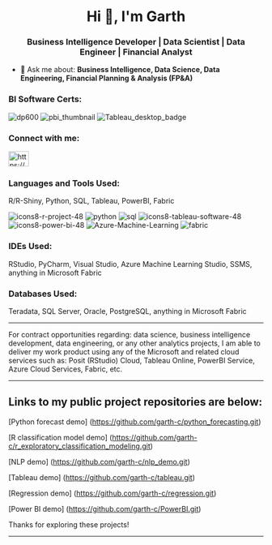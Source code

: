 <h1 align="center">Hi 👋, I'm Garth</h1>
<h3 align="center"> Business Intelligence Developer | Data Scientist | Data Engineer | Financial Analyst </h3>


- 💬 Ask me about: **Business Intelligence, Data Science, Data Engineering, Financial Planning & Analysis (FP&A)**
<h3 align="left">BI Software Certs:</h3>

![dp600](https://github.com/user-attachments/assets/da1be1aa-ffe3-43fb-99a4-308c1dd657a3)
![pbi_thumbnail](https://github.com/user-attachments/assets/f4579228-0029-451a-b469-2f0123682ec8) ![Tableau_desktop_badge](https://github.com/user-attachments/assets/ceaf66cb-e276-45b9-9ea7-2b1a9aaeef59)





<h3 align="left">Connect with me:</h3>
<p align="left">
<a href="https://linkedin.com/in/https://www.linkedin.com/in/garthcumpston" target="blank"><img align="center" src="https://raw.githubusercontent.com/rahuldkjain/github-profile-readme-generator/master/src/images/icons/Social/linked-in-alt.svg" alt="https://www.linkedin.com/in/garthcumpston" height="30" width="40" /></a>
</p>

<h3 align="left">Languages and Tools Used:</h3>
R/R-Shiny, Python, SQL, Tableau, PowerBI, Fabric


![icons8-r-project-48](https://github.com/garth-c/garth-c/assets/138831938/a4dcbeee-6125-4292-890f-3fe6a2675ddb)
![python](https://github.com/garth-c/garth-c/assets/138831938/01b4701d-ceb3-48cf-b424-0eda05082fc8)
![sql](https://github.com/garth-c/garth-c/assets/138831938/fc8d573c-0f44-4bfc-94d5-09e99970eb52)
![icons8-tableau-software-48](https://github.com/garth-c/garth-c/assets/138831938/1df6b26d-c670-4f4a-9237-530ffacb409f)
![icons8-power-bi-48](https://github.com/garth-c/garth-c/assets/138831938/7871d1f9-4b05-46f3-b56d-944afe1be7fd)
![Azure-Machine-Learning](https://github.com/user-attachments/assets/5f9b6ac2-f3fc-4696-82fc-a9189b8061e1)
![fabric](https://github.com/user-attachments/assets/209c2a5d-cce5-4e7a-ae1c-13d8fe9c0beb)



<h3 align="left">IDEs Used:</h3>
RStudio, PyCharm, Visual Studio, Azure Machine Learning Studio, SSMS, anything in Microsoft Fabric

<h3 align="left">Databases Used:</h3>
Teradata, SQL Server, Oracle, PostgreSQL, anything in Microsoft Fabric

-------------------------------------------------------------------------

For contract opportunities regarding: data science, business intelligence development, data engineering, or any other analytics projects, I am able to deliver my work product using any of the Microsoft and related cloud services such as: Posit (RStudio) Cloud, Tableau Online, PowerBI Service, Azure Cloud Services, Fabric, etc.

---------------------------------------------------------------------------------

## Links to my public project repositories are below:

[Python forecast demo] (https://github.com/garth-c/python_forecasting.git)

[R classification model demo] (https://github.com/garth-c/r_exploratory_classification_modeling.git)

[NLP demo] (https://github.com/garth-c/nlp_demo.git)

[Tableau demo] (https://github.com/garth-c/tableau.git)

[Regression demo] (https://github.com/garth-c/regression.git)

[Power BI demo] (https://github.com/garth-c/PowerBI.git)


Thanks for exploring these projects!

---------------------------------------------------------------------------------
